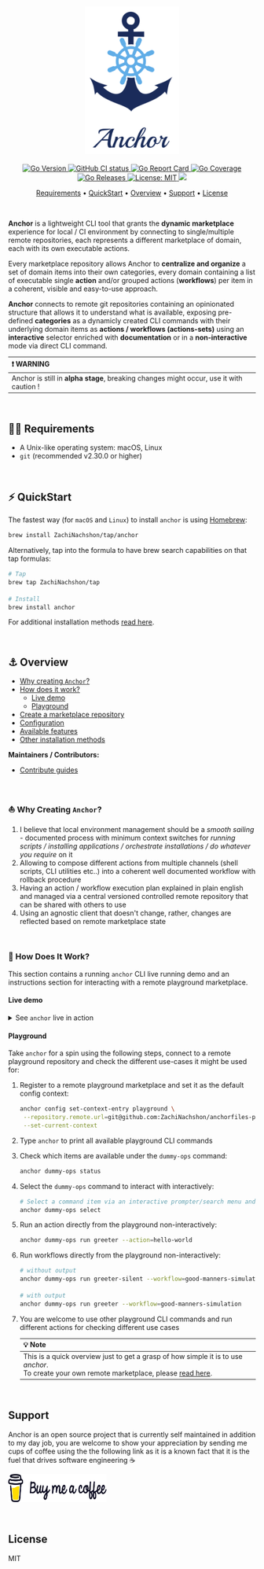 <h3 align="center" id="anchor-logo"><img src="assets/anchor-logo.png" height="300"></h3>

<p align="center">
  <a href="https://img.shields.io/github/go-mod/go-version/ZachiNachshon/anchor/master">
    <img src="https://img.shields.io/github/go-mod/go-version/ZachiNachshon/anchor/master" alt="Go Version"/>
  </a>
  <a href="https://github.com/ZachiNachshon/anchor/actions/workflows/ci.yaml/badge.svg?branch=master">
    <img src="https://github.com/ZachiNachshon/anchor/actions/workflows/ci.yaml/badge.svg?branch=master" alt="GitHub CI status"/>
  </a>
  <a href="https://goreportcard.com/badge/ZachiNachshon/anchor">
    <img src="https://goreportcard.com/badge/ZachiNachshon/anchor" alt="Go Report Card"/>
  </a>
  <a href="https://coveralls.io/repos/github/ZachiNachshon/anchor/badge.svg?branch=master">
    <img src="https://coveralls.io/repos/github/ZachiNachshon/anchor/badge.svg?branch=master" alt="Go Coverage"/>
  </a>
  <a href="https://github.com/ZachiNachshon/anchor/releases">
    <img src="https://img.shields.io/github/v/release/ZachiNachshon/anchor?include_prereleases&style=flat-square" alt="Go Releases"/>
  </a>
<!--   <a href="https://img.shields.io/github/downloads/ZachiNachshon/anchor/total">
    <img src="https://img.shields.io/github/downloads/ZachiNachshon/anchor/total" alt="Downloads"/>
  </a> -->
  <a href="https://opensource.org/licenses/MIT">
    <img src="https://img.shields.io/badge/License-MIT-yellow.svg" alt="License: MIT"/>
  </a>
  <a href="https://www.paypal.me/ZachiNachshon">
    <img src="https://img.shields.io/badge/$-donate-ff69b4.svg?maxAge=2592000&amp;style=flat">
  </a>
</p>

<p align="center">
  <a href="#requirements">Requirements</a> •
  <a href="#quickstart">QuickStart</a> •
  <a href="#overview">Overview</a> •
  <a href="#support">Support</a> •
  <a href="#license">License</a>
</p>
<br>

**Anchor** is a lightweight CLI tool that grants the **dynamic marketplace** experience for local / CI environment by connecting to single/multiple remote repositories, each represents a different marketplace of domain, each with its own executable actions.

Every marketplace repository allows Anchor to **centralize and organize** a set of domain items into their own categories, every domain containing a list of executable single **action** and/or grouped actions (**workflows**) per item in a coherent, visible and easy-to-use approach. 

**Anchor** connects to remote git repositories containing an opinionated structure that allows it to understand what is available, exposing pre-defined **categories** as a dynamicly created CLI commands with their underlying domain items as **actions / workflows (actions-sets)** using an **interactive** selector enriched with **documentation** or in a **non-interactive** mode via direct CLI command.

| :heavy_exclamation_mark: WARNING |
| :--------------------------------------- |
| Anchor is still in **alpha stage**, breaking changes might occur, use it with caution ! |

<br>

<h2 id="requirements">🏴‍☠️ Requirements</h2>

- A Unix-like operating system: macOS, Linux
- `git` (recommended v2.30.0 or higher)

<br>

<h2 id="quickstart">⚡️ QuickStart</h2>

The fastest way (for `macOS` and `Linux`) to install `anchor` is using [Homebrew](https://brew.sh/):

```bash
brew install ZachiNachshon/tap/anchor
```

Alternatively, tap into the formula to have brew search capabilities on that tap formulas:

```bash
# Tap
brew tap ZachiNachshon/tap

# Install
brew install anchor
```

For additional installation methods [read here](docs/installation.md).

<br>

<h2 id="overview">⚓️ Overview</h2>

- [Why creating `Anchor`?](#why-creating-anchor)
- [How does it work?](#how-does-it-work)
  - [Live demo](#live-demo)
  - [Playground](#playground)
- [Create a marketplace repository](docs/create-anchorfiles.md)
- [Configuration](docs/configuration.md)
- [Available features](docs/available-features.md)
- [Other installation methods](docs/installation.md)

**Maintainers / Contributors:**

- [Contribute guides](docs/contribute.md)

<br>

<h3 id="why-creating-anchor">⛵ Why Creating <code>Anchor</code>?</h3>

1. I believe that local environment management should be a *smooth sailing* - documented process with minimum context switches for *running scripts / installing applications / orchestrate installations / do whatever you require* on it
1. Allowing to compose different actions from multiple channels (shell scripts, CLI utilities etc..) into a coherent well documented workflow with rollback procedure
1. Having an action / workflow execution plan explained in plain english and managed via a central versioned controlled remote repository that can be shared with others to use
1. Using an agnostic client that doesn't change, rather, changes are reflected based on remote marketplace state

<br>

<h3 id="how-does-it-work">🐳 How Does It Work?</h3>

This section contains a running `anchor` CLI live running demo and an instructions section for interacting with a remote playground marketplace.

<h4 id="live-demo">Live demo</h4>

<details><summary>See <code>anchor</code> live in action</summary>
<img style="vertical-align: top;" src="assets/images/anchor-select-app.png" width="500" >
</details>

<h4 id="playground">Playground</h4>

Take `anchor` for a spin using the following steps, connect to a remote playground repository and check the different use-cases it might be used for:

1. Register to a remote playground marketplace and set it as the default config context:

   ```bash
   anchor config set-context-entry playground \
    --repository.remote.url=git@github.com:ZachiNachshon/anchorfiles-playground.git \
    --set-current-context
   ```

1. Type `anchor` to print all available playground CLI commands

1. Check which items are available under the `dummy-ops` command:

   ```bash
   anchor dummy-ops status
   ```
   
1. Select the `dummy-ops` command to interact with interactively:

   ```bash
   # Select a command item via an interactive prompter/search menu and try an action/workflow
   anchor dummy-ops select
   ```

1. Run an action directly from the playground non-interactively:

   ```bash
   anchor dummy-ops run greeter --action=hello-world
   ```

1. Run workflows directly from the playground non-interactively:

   ```bash
   # without output
   anchor dummy-ops run greeter-silent --workflow=good-manners-simulation
   
   # with output
   anchor dummy-ops run greeter --workflow=good-manners-simulation
   ```

1. You are welcome to use other playground CLI commands and run different actions for checking different use cases

   | :bulb: Note |
   | :--------------------------------------- |
   | This is a quick overview just to get a grasp of how simple it is to use *anchor*.<br>To create your own remote marketplace, please [read here](docs/create-anchorfiles.md). |

<br>

<h2 id="support">Support</h2>

Anchor is an open source project that is currently self maintained in addition to my day job, you are welcome to show your appreciation by sending me cups of coffee using the the following link as it is a known fact that it is the fuel that drives software engineering ☕

<a href="https://www.buymeacoffee.com/ZachiNachshon" target="_blank"><img src="assets/images/bmc-orig.svg" height="57" width="200" alt="Buy Me A Coffee"></a>

<br>

<h2 id="license">License</h2>

MIT

<br>
